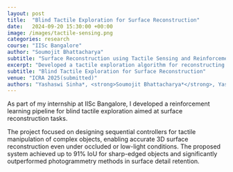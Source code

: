 ```yaml
---
layout: post
title:  "Blind Tactile Exploration for Surface Reconstruction"
date:   2024-09-20 15:30:00 +00:00
image: /images/tactile-sensing.png
categories: research
course: "IISc Bangalore"
author: "Soumojit Bhattacharya"
subtitle: "Surface Reconstruction using Tactile Sensing and Reinforcement Learning"
excerpt: "Developed a tactile exploration algorithm for reconstructing fine surface details of objects using a sequential controller-based approach. First-author paper submitted to ICRA 2025"
subtitle: "Blind Tactile Exploration for Surface Reconstruction"
venue: "ICRA 2025(submitted)"
authors: "Yashaswi Sinha*, <strong>Soumojit Bhattacharya*</strong>, Yash Kumar Sahu and Pradipta Biswas"
---
```

As part of my internship at IISc Bangalore, I developed a reinforcement learning pipeline for blind tactile exploration aimed at surface reconstruction tasks.  

The project focused on designing sequential controllers for tactile manipulation of complex objects, enabling accurate 3D surface reconstruction even under occluded or low-light conditions. The proposed system achieved up to 91% IoU for sharp-edged objects and significantly outperformed photogrammetry methods in surface detail retention.  
